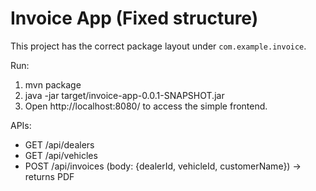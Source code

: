 # Invoice App (Fixed structure)

This project has the correct package layout under `com.example.invoice`.

Run:
1. mvn package
2. java -jar target/invoice-app-0.0.1-SNAPSHOT.jar
3. Open http://localhost:8080/ to access the simple frontend.

APIs:
- GET /api/dealers
- GET /api/vehicles
- POST /api/invoices  (body: {dealerId, vehicleId, customerName}) -> returns PDF
